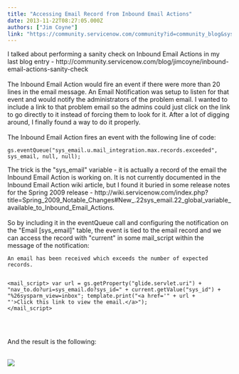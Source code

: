 ```yaml
---
title: "Accessing Email Record from Inbound Email Actions"
date: 2013-11-22T08:27:05.000Z
authors: ["Jim Coyne"]
link: "https://community.servicenow.com/community?id=community_blog&sys_id=589caae1dbd0dbc01dcaf3231f9619f1"
---
```

<p>I talked about performing a sanity check on Inbound Email Actions in my last blog entry - http://community.servicenow.com/blog/jimcoyne/inbound-email-actions-sanity-check<br /><br />The Inbound Email Action would fire an event if there were more than 20 lines in the email message. An Email Notification was setup to listen for that event and would notify the administrators of the problem email. I wanted to include a link to that problem email so the admins could just click on the link to go directly to it instead of forcing them to look for it. After a lot of digging around, I finally found a way to do it properly.<br /><br />The Inbound Email Action fires an event with the following line of code:</p>
<pre class="language-javascript"><code>gs.eventQueue(&#34;sys_email.u.mail_integration.max.records.exceeded&#34;, sys_email, null, null);</code></pre>
<p>The trick is the &#34;sys_email&#34; variable - it is actually a record of the email the Inbound Email Action is working on. It is not currently documented in the Inbound Email Action wiki article, but I found it buried in some release notes for the Spring 2009 release - http://wiki.servicenow.com/index.php?title&#61;Spring_2009_Notable_Changes#New_.22sys_email.22_global_variable_available_to_Inbound_Email_Actions.<br /><br />So by including it in the eventQueue call and configuring the notification on the &#34;Email [sys_email]&#34; table, the event is tied to the email record and we can access the record with &#34;current&#34; in some mail_script within the message of the notification:</p>
<pre class="language-javascript"><code>An email has been received which exceeds the number of expected records.

&lt;mail_script&gt;
   var url &#61; gs.getProperty(&#34;glide.servlet.uri&#34;) &#43; &#34;nav_to.do?uri&#61;sys_email.do?sys_id&#61;&#34; &#43; current.getValue(&#34;sys_id&#34;) &#43; &#34;%26sysparm_view&#61;inbox&#34;;
   template.print(&#34;&lt;a href&#61;&#39;&#34; &#43; url &#43; &#34;&#39;&gt;Click this link to view the email.&lt;/a&gt;&#34;);
&lt;/mail_script&gt;</code></pre>
<p> </p>
<p>And the result is the following:</p>
<p><br /><img src="1dd24e3cdbb2eb00656a5583ca961998.iix" /></p>